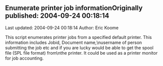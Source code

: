 ## Enumerate printer job informationOriginally published: 2004-09-24 00:18:14 
Last updated: 2004-09-24 00:18:14 
Author: Eric Koome 
 
This script enumerates printer jobs from a specified default printer. This information includes Jobid, Document name,\nusername of person submitting the job etc and if you are lucky would be able to get the spool file (SPL file format) from\nthe printer. It could be used as a printer monitor for job accounting.